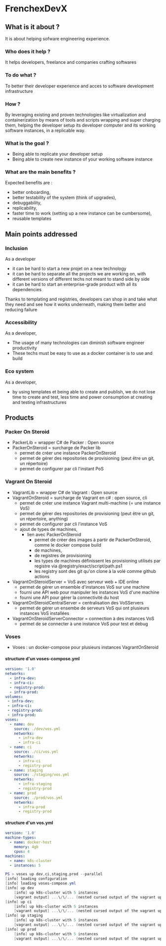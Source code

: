 # FrenchexDevX

## What is it about ?

It is about helping sofware engineering experience.

### Who does it help ?

It helps developers, freelance and companies crafting softwares

### To do what ?

To better their developer experience and acces to software development infrastructure

### How ?

By leveraging existing and proven technologies like virtualization and containerization by means of tools and scripts wrapping and super charging them, helping the developer setup its developer computer and its working software instances, in a replicable way.

### What is the goal ?

* Being able to replicate your developer setup
* Being able to create new instance of your working software instance

### What are the main benefits ?

Expected benefits are :

* better onboarding,
* better testability of the system (think of upgrades),
* debuggability,
* replicability,
* faster time to work (setting up a new instance can be cumbersome),
* reusable templates

## Main points addressed

### Inclusion

As a developer

* it can be hard to start a new projet on a new technology
* it can be hard to separate all the projects we are working on, with different versions of different techs not meant to stand side by side
* it can be hard to start an enterprise-grade product with all its dependencies

Thanks to templating and registries, developers can shop in and take what they need and see how it works underneath, making them better and reducing failure

### Accessibility

As a developer,

* The usage of many technologies can diminish software engineer productivity
* These techs must be easy to use as a docker container is to use and build

### Eco system

As a developer,

* by using templates et being able to create and publish, we do not lose time to create and test, less time and power consumption at creating and testing infrastructures

## Products

### Packer On Steroid

* PackerLib = wrapper C# de Packer : Open source
* PackerOnSteroid = surcharge de Packer lib
  * permet de créer une instance PackerOnSteroid
  * permet de gérer des repositories de provisioning (peut être un git, un répertoire)
  * permet de configurer par cli l'instant PoS

### Vagrant On Steroid

* VagrantLib = wrapper C# de Vagrant : Open source
* VagrantOnSteroid = surcharge de Vagrant en c# : open source, cli
  * permet de créer une instance Vagrant multi-machine (= une instance VoS)
  * permet de gérer des repositories de provisioning (peut être un git, un répertoire, anything)
  * permet de configurer par cli l'instance VoS
  * ajout de types de machines,
    * lien avec PackerOnSteroid
      * permet de créer des images à partir de PackerOnSteroid, comme le docker compose build
      * de machines,
      * de registres de provisioning
      * les types de machines définissent les provisioning utilisés par registre via @registry/exact/script/path.ps1
      * les registry sont des git qu'on clone à la volé comme github actions
* VagrantOnSteroidServer = VoS avec serveur web + IDE online
  * permet de gérer un ensemble d'instances VoS sur une machine
  * fourni une API web pour manipuler les instances VoS d'une machine
  * fourni une API pour gérer la connectivité du host
* VagrantOnSteroidCentralServer = centralisation des VoSServers
  * permet de gérer un ensembe de serveurs VoS qui ont plusieurs instances VoS installées
* VagrantOnSteroidServerConnector = connection à des instances VoS
  * permet de se connecter à une instance VoS pour test et debug

### Voses

* Voses : un docker-compose pour plusieurs instances VagrantOnSteroid

#### structure d'un voses-compose.yml

```yaml
version: '1.0'
networks:
  - infra-dev:
  - infra-ci:
  - registry-prod:
  - infra-prod:
volumes:
 - infra-dev:
 - infra-ci:
 - registry-prod:
 - infra-prod:
voses:
  - name: dev
    source: ./dev/vos.yml
    networks:
      - infra-dev
      - infra-ci
  - name: ci
    source: ./ci/vos.yml
    networks:
      - infra-ci
      - registry-prod
  - name: staging
    source: ./staging/vos.yml
    networks:
      - infra-staging
      - registry-prod
  - name: prod
    source: ./prod/vos.yml
    networks:
      - infra-prod
      - registry-prod
```

#### structure d'un vos.yml

```yaml
version: '1.0'
machine-types:
  - name: docker-host
    memory: 4gb
    cpus: 4
machines:
  - name: k8s-cluster
  - instances: 5  
```

```powershell
PS > voses up dev,ci,staging,prod --parallel
[info] loading configuration
[info] loading voses-compose.yml
[info] up dev
    [info] up k8s-cluster with 5 instances
    [vagrant output] ...\/\/... (nested cursed output of the vagrant up command for all vos instances)
[info] up ci
    [info] up k8s-cluster with 5 instances
    [vagrant output] ...\/\/... (nested cursed output of the vagrant up command for all vos instances)
[info] up staging
    [info] up k8s-cluster with 5 instances
    [vagrant output] ...\/\/... (nested cursed output of the vagrant up command for all vos instances)
[info] up prod
    [info] up k8s-cluster with 5 instances
    [vagrant output] ...\/\/... (nested cursed output of the vagrant up command for all vos instances)

```
